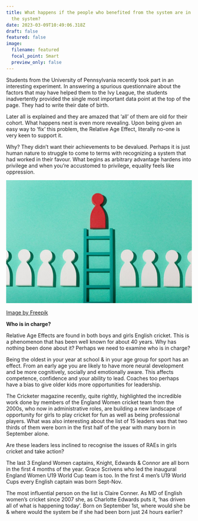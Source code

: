 ```yaml
---
title: What happens if the people who benefited from the system are in charge of
  the system?
date: 2023-03-09T10:49:06.318Z
draft: false
featured: false
image:
  filename: featured
  focal_point: Smart
  preview_only: false
---
```

Students from the University of Pennsylvania recently took part in an interesting experiment. In answering a spurious questionnaire about the factors that may have helped them to the Ivy League, the students inadvertently provided the single most important data point at the top of the page. They had to write their date of birth.

Later all is explained and they are amazed that ‘all’ of them are old for their cohort. What happens next is even more revealing. Upon being given an easy way to ‘fix’ this problem, the Relative Age Effect, literally no-one is very keen to support it.

Why? They didn’t want their achievements to be devalued. Perhaps it is just human nature to struggle to come to terms with recognizing a system that had worked in their favour. What begins as arbitrary advantage hardens into privilege and when you’re accustomed to privilege, equality feels like oppression.

![](leadership.jpg)

[Image by Freepik](https://www.freepik.com/free-photo/still-life-business-roles-with-various-pawns_24749587.htm#query=leader&position=10&from_view=search&track=popular")

**W﻿ho is in charge?**

Relative Age Effects are found in both boys and girls English cricket. This is a phenomenon that has been well known for about 40 years. Why has nothing been done about it? Perhaps we need to examine who is in charge?

Being the oldest in your year at school & in your age group for sport has an effect. From an early age you are likely to have more neural development and be more cognitively, socially and emotionally aware. This affects competence, confidence and your ability to lead. Coaches too perhaps have a bias to give older kids more opportunities for leadership.

The Cricketer magazine recently, quite rightly, highlighted the incredible work done by members of the England Women cricket team from the 2000s, who now in administrative roles, are building a new landscape of opportunity for girls to play cricket for fun as well as being professional players. What was also interesting about the list of 15 leaders was that two thirds of them were born in the first half of the year with many born in September alone.    

Are these leaders less inclined to recognise the issues of RAEs in girls cricket and take action?

The last 3 England Women captains, Knight, Edwards & Connor are all born in the first 4 months of the year. Grace Scrivens who led the inaugural England Women U19 World Cup team is too. In the first 4 men’s U19 World Cups every English captain was born Sept-Nov.

The most influential person on the list is Claire Conner. As MD of English women’s cricket since 2007 she, as Charlotte Edwards puts it, ‘has driven all of what is happening today’. Born on September 1st, where would she be & where would the system be if she had been born just 24 hours earlier?